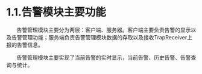 # 1.1.告警模块主要功能

&#160; &#160; &#160; &#160;告警管理模块主要分为两层：客户端、服务器。客户端主要负责告警的显示以及告警管理功能；服务端负责告警管理模块数据的存取以及接收TrapReceiver上报的告警信息。

&#160; &#160; &#160; &#160;告警管理模块主要实现了当前告警的实时显示，当前告警、历史告警、告警查询与统计。
